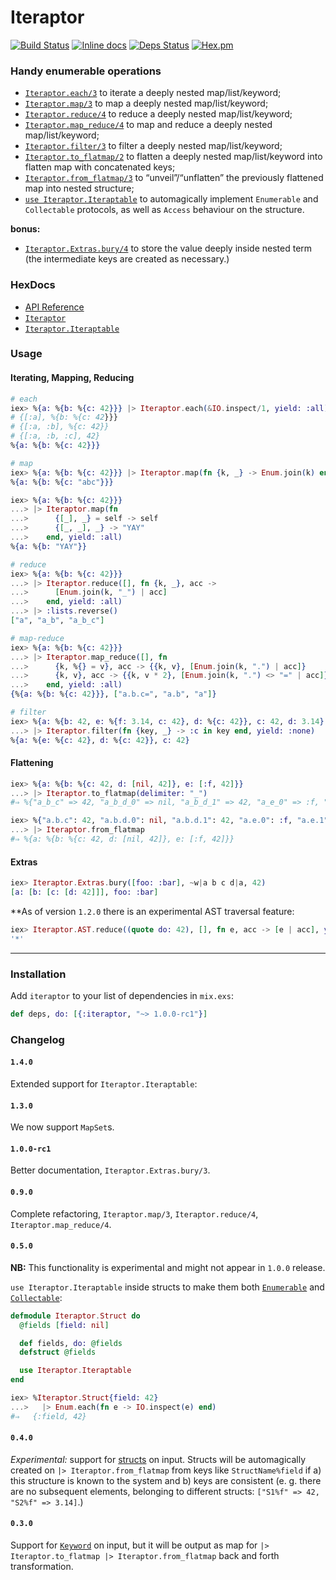 # Iteraptor

[![Build Status](https://travis-ci.org/am-kantox/elixir-iteraptor.svg?branch=master)](https://travis-ci.org/am-kantox/elixir-iteraptor)
[![Inline docs](http://inch-ci.org/github/am-kantox/elixir-iteraptor.svg)](http://inch-ci.org/github/am-kantox/elixir-iteraptor)
[![Deps Status](https://beta.hexfaktor.org/badge/all/github/am-kantox/elixir-iteraptor.svg)](https://beta.hexfaktor.org/github/am-kantox/elixir-iteraptor)
[![Hex.pm](https://img.shields.io/badge/hex-v.1.0.4-blue.svg?style=flat)](https://hex.pm/packages/iteraptor)

### Handy enumerable operations

  * [`Iteraptor.each/3`](https://hexdocs.pm/iteraptor/Iteraptor.html#each/3)
    to iterate a deeply nested map/list/keyword;
  * [`Iteraptor.map/3`](https://hexdocs.pm/iteraptor/Iteraptor.html#map/3)
    to map a deeply nested map/list/keyword;
  * [`Iteraptor.reduce/4`](https://hexdocs.pm/iteraptor/Iteraptor.html#reduce/4)
    to reduce a deeply nested map/list/keyword;
  * [`Iteraptor.map_reduce/4`](https://hexdocs.pm/iteraptor/Iteraptor.html#map_reduce/4)
    to map and reduce a deeply nested map/list/keyword;
  * [`Iteraptor.filter/3`](https://hexdocs.pm/iteraptor/Iteraptor.html#filter/3)
    to filter a deeply nested map/list/keyword;
  * [`Iteraptor.to_flatmap/2`](https://hexdocs.pm/iteraptor/Iteraptor.html#to_flatmap/2)
    to flatten a deeply nested map/list/keyword into
    flatten map with concatenated keys;
  * [`Iteraptor.from_flatmap/3`](https://hexdocs.pm/iteraptor/Iteraptor.html#from_flatmap/3)
    to “unveil”/“unflatten” the previously flattened map into nested structure;
  * [`use Iteraptor.Iteraptable`](https://hexdocs.pm/iteraptor/Iteraptor.Iteraptable.html)
    to automagically implement `Enumerable` and `Collectable` protocols, as well as
    `Access` behaviour on the structure.

**bonus:**

  * [`Iteraptor.Extras.bury/4`](https://hexdocs.pm/iteraptor/Iteraptor.Extras.html#bury/4)
    to store the value deeply inside nested term (the intermediate keys are created as
    necessary.)

### HexDocs

  * [API Reference](https://hexdocs.pm/iteraptor/api-reference.html)
  * [`Iteraptor`](https://hexdocs.pm/iteraptor/Iteraptor.html)
  * [`Iteraptor.Iteraptable`](https://hexdocs.pm/iteraptor/Iteraptor.Iteraptable.html)

### Usage

#### Iterating, Mapping, Reducing

```elixir
# each
iex> %{a: %{b: %{c: 42}}} |> Iteraptor.each(&IO.inspect/1, yield: :all)
# {[:a], %{b: %{c: 42}}}
# {[:a, :b], %{c: 42}}
# {[:a, :b, :c], 42}
%{a: %{b: %{c: 42}}}

# map
iex> %{a: %{b: %{c: 42}}} |> Iteraptor.map(fn {k, _} -> Enum.join(k) end)
%{a: %{b: %{c: "abc"}}}

iex> %{a: %{b: %{c: 42}}}
...> |> Iteraptor.map(fn
...>      {[_], _} = self -> self
...>      {[_, _], _} -> "YAY"
...>    end, yield: :all)
%{a: %{b: "YAY"}}

# reduce
iex> %{a: %{b: %{c: 42}}}
...> |> Iteraptor.reduce([], fn {k, _}, acc ->
...>      [Enum.join(k, "_") | acc]
...>    end, yield: :all)
...> |> :lists.reverse()
["a", "a_b", "a_b_c"]

# map-reduce
iex> %{a: %{b: %{c: 42}}}
...> |> Iteraptor.map_reduce([], fn
...>      {k, %{} = v}, acc -> {{k, v}, [Enum.join(k, ".") | acc]}
...>      {k, v}, acc -> {{k, v * 2}, [Enum.join(k, ".") <> "=" | acc]}
...>    end, yield: :all)
{%{a: %{b: %{c: 42}}}, ["a.b.c=", "a.b", "a"]}

# filter
iex> %{a: %{b: 42, e: %{f: 3.14, c: 42}, d: %{c: 42}}, c: 42, d: 3.14}
...> |> Iteraptor.filter(fn {key, _} -> :c in key end, yield: :none)
%{a: %{e: %{c: 42}, d: %{c: 42}}, c: 42}
```

#### Flattening

```elixir
iex> %{a: %{b: %{c: 42, d: [nil, 42]}, e: [:f, 42]}}
...> |> Iteraptor.to_flatmap(delimiter: "_")
#⇒ %{"a_b_c" => 42, "a_b_d_0" => nil, "a_b_d_1" => 42, "a_e_0" => :f, "a_e_1" => 42}

iex> %{"a.b.c": 42, "a.b.d.0": nil, "a.b.d.1": 42, "a.e.0": :f, "a.e.1": 42}
...> |> Iteraptor.from_flatmap
#⇒ %{a: %{b: %{c: 42, d: [nil, 42]}, e: [:f, 42]}}
```

#### Extras

```elixir
iex> Iteraptor.Extras.bury([foo: :bar], ~w|a b c d|a, 42)
[a: [b: [c: [d: 42]]], foo: :bar]
```

**As of version `1.2.0` there is an experimental AST traversal feature:

```elixir
iex> Iteraptor.AST.reduce((quote do: 42), [], fn e, acc -> [e | acc], yield: :all)
'*'
```

---

### Installation

Add `iteraptor` to your list of dependencies in `mix.exs`:

```elixir
def deps, do: [{:iteraptor, "~> 1.0.0-rc1"}]
```


### Changelog

#### `1.4.0`

Extended support for `Iteraptor.Iteraptable`:

#### `1.3.0`

We now support `MapSet`s.

#### `1.0.0-rc1`

Better documentation, `Iteraptor.Extras.bury/3`.

#### `0.9.0`

Complete refactoring, `Iteraptor.map/3`, `Iteraptor.reduce/4`, `Iteraptor.map_reduce/4`.

#### `0.5.0`

**NB:** This functionality is experimental and might not appear in `1.0.0` release.

`use Iteraptor.Iteraptable` inside structs to make them both
[`Enumerable`](http://elixir-lang.org/docs/stable/elixir/Enumerable.html) and
[`Collectable`](http://elixir-lang.org/docs/stable/elixir/Collectable.html):

```elixir
defmodule Iteraptor.Struct do
  @fields [field: nil]

  def fields, do: @fields
  defstruct @fields

  use Iteraptor.Iteraptable
end

iex> %Iteraptor.Struct{field: 42}
...>   |> Enum.each(fn e -> IO.inspect(e) end)
#⇒   {:field, 42}
```

#### `0.4.0`

_Experimental:_ support for [structs](http://elixir-lang.org/getting-started/structs.html) on input.
Structs will be automagically created on `|> Iteraptor.from_flatmap` from
keys like `StructName%field` if a) this structure is known to the system
and b) keys are consistent (e. g. there are no subsequent elements,
belonging to different structs: `["S1%f" => 42, "S2%f" => 3.14]`.)

#### `0.3.0`

Support for [`Keyword`](http://elixir-lang.org/docs/stable/elixir/Keyword.html) on input,
but it will be output as map for `|> Iteraptor.to_flatmap |> Iteraptor.from_flatmap`
back and forth transformation.
